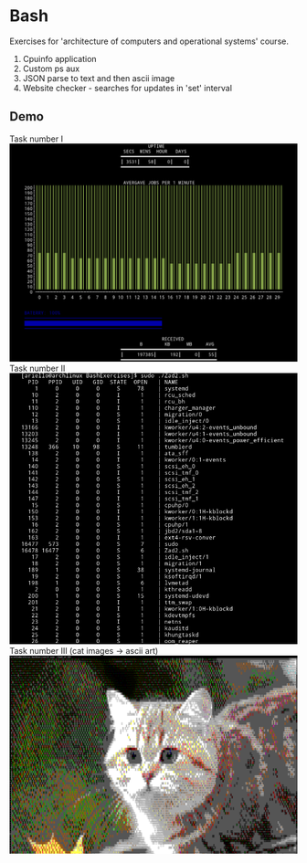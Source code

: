 # Bash
Exercises for 'architecture of computers and operational systems' course.
1. Cpuinfo application
2. Custom ps aux
3. JSON parse to text and then ascii image
4. Website checker - searches for updates in 'set' interval

## Demo
Task number I
![Main1](https://github.com/Ariello05/BashExercises/blob/master/Bash1.png)
Task number II 
![Main2](https://github.com/Ariello05/BashExercises/blob/master/Bash2.png)
Task number III (cat images -> ascii art)
![Main3](https://github.com/Ariello05/BashExercises/blob/master/Bash3.png)
